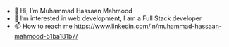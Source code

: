 - 👋 Hi, I’m Muhammad Hassaan Mahmood
- 👀 I’m interested in web development, I am a Full Stack developer 
- 📫 How to reach me https://www.linkedin.com/in/muhammad-hassaan-mahmood-51ba181b7/

<!---
MuhammadHassaanMahmood5550/MuhammadHassaanMahmood5550 is a ✨ special ✨ repository because its `README.md` (this file) appears on your GitHub profile.
You can click the Preview link to take a look at your changes.
--->

